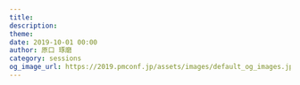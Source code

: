 ```yaml
---
title: 
description: 
theme: 
date: 2019-10-01 00:00
author: 原口 琢磨
category: sessions
og_image_url: https://2019.pmconf.jp/assets/images/default_og_images.jpg
---
```


